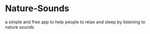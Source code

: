 # Nature-Sounds
a simple and free app to help people to relax and sleep by listening to nature sounds

